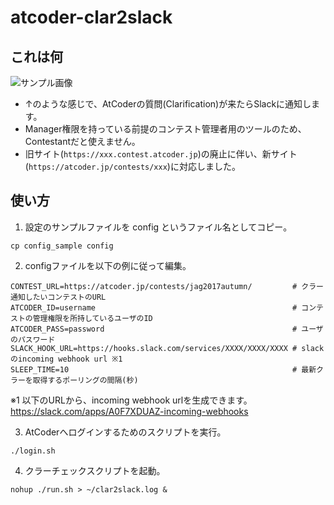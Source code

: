 # atcoder-clar2slack

## これは何

![サンプル画像](https://imgur.com/9T2Tg7W.png)

* ↑のような感じで、AtCoderの質問(Clarification)が来たらSlackに通知します。
* Manager権限を持っている前提のコンテスト管理者用のツールのため、Contestantだと使えません。
* 旧サイト(`https://xxx.contest.atcoder.jp`)の廃止に伴い、新サイト(`https://atcoder.jp/contests/xxx`)に対応しました。

## 使い方

1. 設定のサンプルファイルを config というファイル名としてコピー。

```
cp config_sample config
```

2. configファイルを以下の例に従って編集。

```
CONTEST_URL=https://atcoder.jp/contests/jag2017autumn/         # クラー通知したいコンテストのURL
ATCODER_ID=username                                            # コンテストの管理権限を所持しているユーザのID
ATCODER_PASS=password                                          # ユーザのパスワード
SLACK_HOOK_URL=https://hooks.slack.com/services/XXXX/XXXX/XXXX # slackのincoming webhook url ※1
SLEEP_TIME=10                                                  # 最新クラーを取得するポーリングの間隔(秒)
```

※1 以下のURLから、incoming webhook urlを生成できます。  
  https://slack.com/apps/A0F7XDUAZ-incoming-webhooks

3. AtCoderへログインするためのスクリプトを実行。

```
./login.sh
```

4. クラーチェックスクリプトを起動。

```
nohup ./run.sh > ~/clar2slack.log &
```
